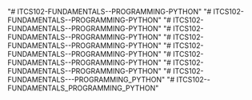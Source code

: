 "# ITCS102-FUNDAMENTALS--PROGRAMMING-PYTHON" 
"# ITCS102-FUNDAMENTALS--PROGRAMMING-PYTHON" 
"# ITCS102-FUNDAMENTALS--PROGRAMMING-PYTHON" 
"# ITCS102-FUNDAMENTALS--PROGRAMMING-PYTHON" 
"# ITCS102-FUNDAMENTALS--PROGRAMMING-PYTHON" 
"# ITCS102-FUNDAMENTALS--PROGRAMMING-PYTHON" 
"# ITCS102-FUNDAMENTALS--PROGRAMMING-PYTHON" 
"# ITCS102-FUNDAMENTALS--PROGRAMMING-PYTHON" 
"# ITCS102-FUNDAMENTALS---PROGRAMMING_PYTHON" 
"# ITCS102--FUNDAMENTALS_PROGRAMMING_PYTHON" 
